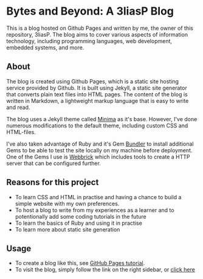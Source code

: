 # Bytes and Beyond: A 3liasP Blog
This is a blog hosted on Github Pages and written by me, the owner of this repository, 3liasP. The blog aims to cover various aspects of information technology, including programming languages, web development, embedded systems, and more.

## About
The blog is created using Github Pages, which is a static site hosting service provided by Github. It is built using Jekyll, a static site generator that converts plain text files into HTML pages. The content of the blog is written in Markdown, a lightweight markup language that is easy to write and read.

The blog uses a Jekyll theme called [Minima](https://github.com/jekyll/minima) as it's base. However, I've done numerous modifications to the default theme, including custom CSS and HTML-files.

I've also taken advantage of Ruby and it's Gem [Bundler](https://github.com/rubygems/rubygems/tree/master/bundler) to install additional Gems to be able to test the site locally on my machine before deployment. One of the Gems I use is [Webbrick](https://github.com/ruby/webrick) which includes tools to create a HTTP server that can be configured further.

## Reasons for this project
- To learn CSS and HTML in practise and having a chance to build a simple website with my own preferences.
- To host a blog to write from my experiences as a learner and to potentionally add some coding tutorials in the future
- To learn the basics of Ruby and using it in practise
- To learn more about static site generation

## Usage
- To create a blog like this, see [GitHub Pages tutorial](https://github.com/skills/github-pages).
- To visit the blog, simply follow the link on the right sidebar, or [click here](https://3liasp.github.io/blog/)
